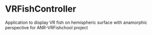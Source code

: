 # VRFishController
Application to display VR fish on hemispheric surface with anamorphic perspective for ANR-VRFishchool project
